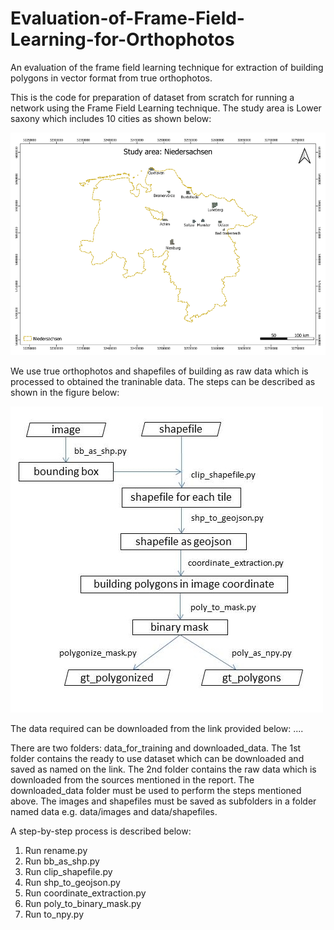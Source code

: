 # Evaluation-of-Frame-Field-Learning-for-Orthophotos
An evaluation of the frame field learning technique for extraction of building polygons in vector format from true orthophotos.

This is the code for preparation of dataset from scratch for running a network using the Frame Field Learning technique. The study area is Lower saxony which includes 10 cities as shown below:

![alt text](images/study_area_niedersachsen.png)

We use true orthophotos and shapefiles of building as raw data which is processed to obtained the traninable data. The steps can be described as shown in the figure below:

![alt text](images/data_method.jpg)

The data required can be downloaded from the link provided below:
....

There are two folders: data_for_training and downloaded_data. The 1st folder contains the ready to use dataset which can be downloaded and saved as named on the link. The 2nd folder contains the raw data which is downloaded from the sources mentioned in the report. The downloaded_data folder must be used to perform the steps mentioned above. The images and shapefiles must be saved as subfolders in a folder named data e.g. data/images and data/shapefiles.

A step-by-step process is described below:

1. Run rename.py
2. Run bb_as_shp.py
3. Run clip_shapefile.py
4. Run shp_to_geojson.py
5. Run coordinate_extraction.py
6. Run poly_to_binary_mask.py
7. Run to_npy.py


